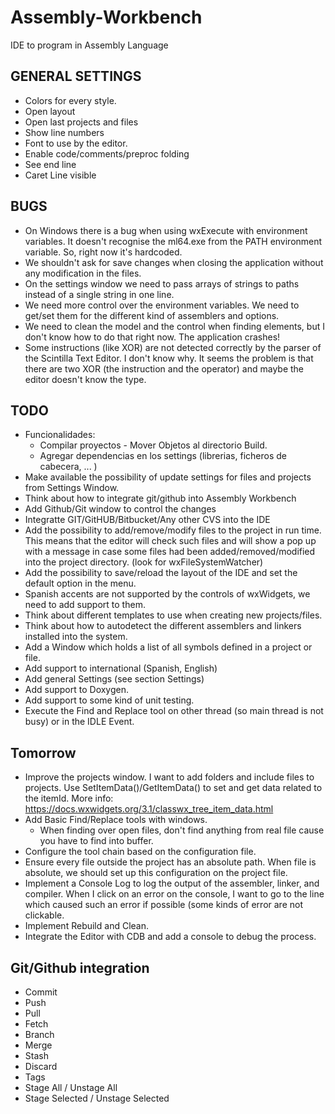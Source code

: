 # Assembly-Workbench
IDE to program in Assembly Language

GENERAL SETTINGS
----------------
* Colors for every style.
* Open layout
* Open last projects and files
* Show line numbers
* Font to use by the editor.
* Enable code/comments/preproc folding
* See end line 
* Caret Line visible

BUGS
----

* On Windows there is a bug when using wxExecute with environment variables. It doesn't recognise the ml64.exe from the PATH environment variable. So, right now it's hardcoded.
* We shouldn't ask for save changes when closing the application without any modification in the files.
* On the settings window we need to pass arrays of strings to paths instead of a single string in one line.
* We need more control over the environment variables. We need to get/set them for the different kind of assemblers and options.
* We need to clean the model and the control when finding elements, but I don't know how to do that right now. The application crashes!
* Some instructions (like XOR) are not detected correctly by the parser of the Scintilla Text Editor. I don't know why. It seems the problem is that there are two XOR (the instruction and the operator) and maybe the editor doesn't know the type.

TODO
----

* Funcionalidades:
	* Compilar proyectos - Mover Objetos al directorio Build.
	* Agregar dependencias en los settings (librerias, ficheros de cabecera, ... )
* Make available the possibility of update settings for files and projects from Settings Window.
* Think about how to integrate git/github into Assembly Workbench
* Add Github/Git window to control the changes
* Integratte GIT/GitHUB/Bitbucket/Any other CVS into the IDE
* Add the possibility to add/remove/modify files to the project in run time. This means that the editor will check such files and will show a pop up with a message in case some files had been added/removed/modified into the project directory. (look for wxFileSystemWatcher)
* Add the possibility to save/reload the layout of the IDE and set the default option in the menu.
* Spanish accents are not supported by the controls of wxWidgets, we need to add support to them.
* Think about different templates to use when creating new projects/files.
* Think about how to autodetect the different assemblers and linkers installed into the system.
* Add a Window which holds a list of all symbols defined in a project or file.
* Add support to international (Spanish, English)
* Add general Settings (see section Settings)
* Add support to Doxygen.
* Add support to some kind of unit testing.
* Execute the Find and Replace tool on other thread (so main thread is not busy) or in the IDLE Event.

Tomorrow
--------

* Improve the projects window. I want to add folders and include files to projects.
	Use SetItemData()/GetItemData() to set and get data related to the itemId. More info: https://docs.wxwidgets.org/3.1/classwx_tree_item_data.html
* Add Basic Find/Replace tools with windows.
	* When finding over open files, don't find anything from real file cause you have to find into buffer.
* Configure the tool chain based on the configuration file.
* Ensure every file outside the project has an absolute path. When file is absolute, we should set up this configuration on the project file.
* Implement a Console Log to log the output of the assembler, linker, and compiler. When I click on an error on the console, I want to go to the line which caused such an error if possible (some kinds of error are not clickable.
* Implement Rebuild and Clean.
* Integrate the Editor with CDB and add a console to debug the process.

Git/Github integration
----------------------

* Commit
* Push
* Pull
* Fetch
* Branch
* Merge
* Stash
* Discard
* Tags
* Stage All / Unstage All
* Stage Selected / Unstage Selected
